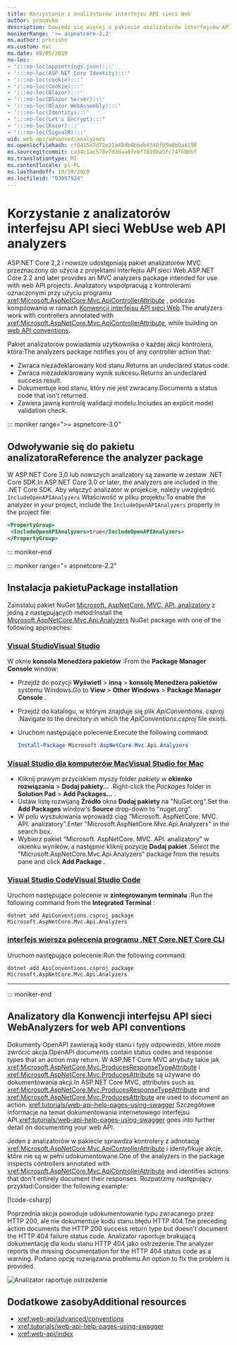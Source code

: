 ```yaml
---
title: Korzystanie z analizatorów interfejsu API sieci Web
author: pranavkm
description: Dowiedz się więcej o pakiecie analizatorów interfejsów API sieci Web ASP.NET Core MVC.
monikerRange: '>= aspnetcore-2.2'
ms.author: prkrishn
ms.custom: mvc
ms.date: 09/05/2019
no-loc:
- ':::no-loc(appsettings.json):::'
- ':::no-loc(ASP.NET Core Identity):::'
- ':::no-loc(cookie):::'
- ':::no-loc(Cookie):::'
- ':::no-loc(Blazor):::'
- ':::no-loc(Blazor Server):::'
- ':::no-loc(Blazor WebAssembly):::'
- ':::no-loc(Identity):::'
- ":::no-loc(Let's Encrypt):::"
- ':::no-loc(Razor):::'
- ':::no-loc(SignalR):::'
uid: web-api/advanced/analyzers
ms.openlocfilehash: cf0415e7d72e21a48db8bbeb4540f05e0b0a4198
ms.sourcegitcommit: ca34c1ac578e7d3daa0febf1810ba5fc74f60bbf
ms.translationtype: MT
ms.contentlocale: pl-PL
ms.lasthandoff: 10/30/2020
ms.locfileid: "93057924"
---
```

# <a name="use-web-api-analyzers"></a><span data-ttu-id="2a75f-103">Korzystanie z analizatorów interfejsu API sieci Web</span><span class="sxs-lookup"><span data-stu-id="2a75f-103">Use web API analyzers</span></span>

<span data-ttu-id="2a75f-104">ASP.NET Core 2,2 i nowsze udostępniają pakiet analizatorów MVC przeznaczony do użycia z projektami interfejsu API sieci Web.</span><span class="sxs-lookup"><span data-stu-id="2a75f-104">ASP.NET Core 2.2 and later provides an MVC analyzers package intended for use with web API projects.</span></span> <span data-ttu-id="2a75f-105">Analizatory współpracują z kontrolerami oznaczonymi przy użyciu programu <xref:Microsoft.AspNetCore.Mvc.ApiControllerAttribute> , podczas kompilowania w ramach [Konwencji interfejsu API sieci Web](xref:web-api/advanced/conventions).</span><span class="sxs-lookup"><span data-stu-id="2a75f-105">The analyzers work with controllers annotated with <xref:Microsoft.AspNetCore.Mvc.ApiControllerAttribute>, while building on [web API conventions](xref:web-api/advanced/conventions).</span></span>

<span data-ttu-id="2a75f-106">Pakiet analizatorów powiadamia użytkownika o każdej akcji kontrolera, która:</span><span class="sxs-lookup"><span data-stu-id="2a75f-106">The analyzers package notifies you of any controller action that:</span></span>

* <span data-ttu-id="2a75f-107">Zwraca niezadeklarowany kod stanu.</span><span class="sxs-lookup"><span data-stu-id="2a75f-107">Returns an undeclared status code.</span></span>
* <span data-ttu-id="2a75f-108">Zwraca niezadeklarowany wynik sukcesu.</span><span class="sxs-lookup"><span data-stu-id="2a75f-108">Returns an undeclared success result.</span></span>
* <span data-ttu-id="2a75f-109">Dokumentuje kod stanu, który nie jest zwracany.</span><span class="sxs-lookup"><span data-stu-id="2a75f-109">Documents a status code that isn't returned.</span></span>
* <span data-ttu-id="2a75f-110">Zawiera jawną kontrolę walidacji modelu.</span><span class="sxs-lookup"><span data-stu-id="2a75f-110">Includes an explicit model validation check.</span></span>

::: moniker range=">= aspnetcore-3.0"

## <a name="reference-the-analyzer-package"></a><span data-ttu-id="2a75f-111">Odwoływanie się do pakietu analizatora</span><span class="sxs-lookup"><span data-stu-id="2a75f-111">Reference the analyzer package</span></span>

<span data-ttu-id="2a75f-112">W ASP.NET Core 3,0 lub nowszych analizatory są zawarte w zestaw .NET Core SDK.</span><span class="sxs-lookup"><span data-stu-id="2a75f-112">In ASP.NET Core 3.0 or later, the analyzers are included in the .NET Core SDK.</span></span> <span data-ttu-id="2a75f-113">Aby włączyć analizator w projekcie, należy uwzględnić `IncludeOpenAPIAnalyzers` Właściwość w pliku projektu:</span><span class="sxs-lookup"><span data-stu-id="2a75f-113">To enable the analyzer in your project, include the `IncludeOpenAPIAnalyzers` property in the project file:</span></span>

```xml
<PropertyGroup>
 <IncludeOpenAPIAnalyzers>true</IncludeOpenAPIAnalyzers>
</PropertyGroup>
```

::: moniker-end

::: moniker range="= aspnetcore-2.2"

## <a name="package-installation"></a><span data-ttu-id="2a75f-114">Instalacja pakietu</span><span class="sxs-lookup"><span data-stu-id="2a75f-114">Package installation</span></span>

<span data-ttu-id="2a75f-115">Zainstaluj pakiet NuGet [Microsoft. AspNetCore. MVC. API. analizatory](https://www.nuget.org/packages/Microsoft.AspNetCore.Mvc.Api.Analyzers) z jedną z następujących metod:</span><span class="sxs-lookup"><span data-stu-id="2a75f-115">Install the [Microsoft.AspNetCore.Mvc.Api.Analyzers](https://www.nuget.org/packages/Microsoft.AspNetCore.Mvc.Api.Analyzers) NuGet package with one of the following approaches:</span></span>

### <a name="visual-studio"></a>[<span data-ttu-id="2a75f-116">Visual Studio</span><span class="sxs-lookup"><span data-stu-id="2a75f-116">Visual Studio</span></span>](#tab/visual-studio)

<span data-ttu-id="2a75f-117">W oknie **konsola Menedżera pakietów** :</span><span class="sxs-lookup"><span data-stu-id="2a75f-117">From the **Package Manager Console** window:</span></span>
  * <span data-ttu-id="2a75f-118">Przejdź do pozycji **Wyświetl** > **inną** > **konsolę Menedżera pakietów** systemu Windows.</span><span class="sxs-lookup"><span data-stu-id="2a75f-118">Go to **View** > **Other Windows** > **Package Manager Console** .</span></span>
  * <span data-ttu-id="2a75f-119">Przejdź do katalogu, w którym znajduje się plik *ApiConventions. csproj* .</span><span class="sxs-lookup"><span data-stu-id="2a75f-119">Navigate to the directory in which the *ApiConventions.csproj* file exists.</span></span>
  * <span data-ttu-id="2a75f-120">Uruchom następujące polecenie:</span><span class="sxs-lookup"><span data-stu-id="2a75f-120">Execute the following command:</span></span>

    ```powershell
    Install-Package Microsoft.AspNetCore.Mvc.Api.Analyzers
    ```

### <a name="visual-studio-for-mac"></a>[<span data-ttu-id="2a75f-121">Visual Studio dla komputerów Mac</span><span class="sxs-lookup"><span data-stu-id="2a75f-121">Visual Studio for Mac</span></span>](#tab/visual-studio-mac)

* <span data-ttu-id="2a75f-122">Kliknij prawym przyciskiem myszy folder *pakiety* w **okienko rozwiązania** > **Dodaj pakiety...** .</span><span class="sxs-lookup"><span data-stu-id="2a75f-122">Right-click the *Packages* folder in **Solution Pad** > **Add Packages...** .</span></span>
* <span data-ttu-id="2a75f-123">Ustaw listę rozwijaną **Źródło** okna **Dodaj pakiety** na "NuGet.org".</span><span class="sxs-lookup"><span data-stu-id="2a75f-123">Set the **Add Packages** window's **Source** drop-down to "nuget.org".</span></span>
* <span data-ttu-id="2a75f-124">W polu wyszukiwania wprowadź ciąg "Microsoft. AspNetCore. MVC. API. analizatory".</span><span class="sxs-lookup"><span data-stu-id="2a75f-124">Enter "Microsoft.AspNetCore.Mvc.Api.Analyzers" in the search box.</span></span>
* <span data-ttu-id="2a75f-125">Wybierz pakiet "Microsoft. AspNetCore. MVC. API. analizatory" w okienku wyników, a następnie kliknij pozycję **Dodaj pakiet** .</span><span class="sxs-lookup"><span data-stu-id="2a75f-125">Select the "Microsoft.AspNetCore.Mvc.Api.Analyzers" package from the results pane and click **Add Package** .</span></span>

### <a name="visual-studio-code"></a>[<span data-ttu-id="2a75f-126">Visual Studio Code</span><span class="sxs-lookup"><span data-stu-id="2a75f-126">Visual Studio Code</span></span>](#tab/visual-studio-code)

<span data-ttu-id="2a75f-127">Uruchom następujące polecenie w **zintegrowanym terminalu** :</span><span class="sxs-lookup"><span data-stu-id="2a75f-127">Run the following command from the **Integrated Terminal** :</span></span>

```dotnetcli
dotnet add ApiConventions.csproj package Microsoft.AspNetCore.Mvc.Api.Analyzers
```

### <a name="net-core-cli"></a>[<span data-ttu-id="2a75f-128">interfejs wiersza polecenia programu .NET Core</span><span class="sxs-lookup"><span data-stu-id="2a75f-128">.NET Core CLI</span></span>](#tab/netcore-cli)

<span data-ttu-id="2a75f-129">Uruchom następujące polecenie:</span><span class="sxs-lookup"><span data-stu-id="2a75f-129">Run the following command:</span></span>

```dotnetcli
dotnet add ApiConventions.csproj package Microsoft.AspNetCore.Mvc.Api.Analyzers
```

---

::: moniker-end

## <a name="analyzers-for-web-api-conventions"></a><span data-ttu-id="2a75f-130">Analizatory dla Konwencji interfejsu API sieci Web</span><span class="sxs-lookup"><span data-stu-id="2a75f-130">Analyzers for web API conventions</span></span>

<span data-ttu-id="2a75f-131">Dokumenty OpenAPI zawierają kody stanu i typy odpowiedzi, które może zwrócić akcja.</span><span class="sxs-lookup"><span data-stu-id="2a75f-131">OpenAPI documents contain status codes and response types that an action may return.</span></span> <span data-ttu-id="2a75f-132">W ASP.NET Core MVC atrybuty takie jak <xref:Microsoft.AspNetCore.Mvc.ProducesResponseTypeAttribute> i <xref:Microsoft.AspNetCore.Mvc.ProducesAttribute> są używane do dokumentowania akcji.</span><span class="sxs-lookup"><span data-stu-id="2a75f-132">In ASP.NET Core MVC, attributes such as <xref:Microsoft.AspNetCore.Mvc.ProducesResponseTypeAttribute> and <xref:Microsoft.AspNetCore.Mvc.ProducesAttribute> are used to document an action.</span></span> <span data-ttu-id="2a75f-133"><xref:tutorials/web-api-help-pages-using-swagger> Szczegółowe informacje na temat dokumentowania internetowego interfejsu API.</span><span class="sxs-lookup"><span data-stu-id="2a75f-133"><xref:tutorials/web-api-help-pages-using-swagger> goes into further detail on documenting your web API.</span></span>

<span data-ttu-id="2a75f-134">Jeden z analizatorów w pakiecie sprawdza kontrolery z adnotacją <xref:Microsoft.AspNetCore.Mvc.ApiControllerAttribute> i identyfikuje akcje, które nie są w pełni udokumentowane.</span><span class="sxs-lookup"><span data-stu-id="2a75f-134">One of the analyzers in the package inspects controllers annotated with <xref:Microsoft.AspNetCore.Mvc.ApiControllerAttribute> and identifies actions that don't entirely document their responses.</span></span> <span data-ttu-id="2a75f-135">Rozpatrzmy następujący przykład:</span><span class="sxs-lookup"><span data-stu-id="2a75f-135">Consider the following example:</span></span>

[!code-csharp[](conventions/sample/Controllers/ContactsController.cs?name=missing404docs&highlight=10)]

<span data-ttu-id="2a75f-136">Poprzednia akcja powoduje udokumentowanie typu zwracanego przez HTTP 200, ale nie dokumentuje kodu stanu błędu HTTP 404.</span><span class="sxs-lookup"><span data-stu-id="2a75f-136">The preceding action documents the HTTP 200 success return type but doesn't document the HTTP 404 failure status code.</span></span> <span data-ttu-id="2a75f-137">Analizator raportuje brakującą dokumentację dla kodu stanu HTTP 404 jako ostrzeżenie.</span><span class="sxs-lookup"><span data-stu-id="2a75f-137">The analyzer reports the missing documentation for the HTTP 404 status code as a warning.</span></span> <span data-ttu-id="2a75f-138">Podano opcję rozwiązania problemu.</span><span class="sxs-lookup"><span data-stu-id="2a75f-138">An option to fix the problem is provided.</span></span>

![Analizator raportuje ostrzeżenie](conventions/_static/Analyzer.gif)

## <a name="additional-resources"></a><span data-ttu-id="2a75f-140">Dodatkowe zasoby</span><span class="sxs-lookup"><span data-stu-id="2a75f-140">Additional resources</span></span>

* <xref:web-api/advanced/conventions>
* <xref:tutorials/web-api-help-pages-using-swagger>
* <xref:web-api/index>
